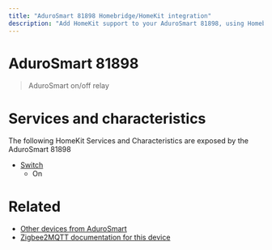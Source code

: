 ```yaml
---
title: "AduroSmart 81898 Homebridge/HomeKit integration"
description: "Add HomeKit support to your AduroSmart 81898, using Homebridge, Zigbee2MQTT and homebridge-z2m."
---
```

<!---
This file has been GENERATED using src/docgen/docgen.ts
DO NOT EDIT THIS FILE MANUALLY!
-->
# AduroSmart 81898
> AduroSmart on/off relay


# Services and characteristics
The following HomeKit Services and Characteristics are exposed by
the AduroSmart 81898

* [Switch](../../switch.md)
  * On


# Related
* [Other devices from AduroSmart](../index.md#adurosmart)
* [Zigbee2MQTT documentation for this device](https://www.zigbee2mqtt.io/devices/81898.html)